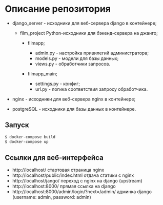 # Описание репозитория

- django_server - исходники для веб-сервера django в контейнере;
  - film_project Python-исходники для бэкенд-сервера на джанго;
    - filmapp;
      - admin.py    - настройка привилегий администратора;
      - models.py  - модели для базы данных;
      - views.py     - обработчики запросов.

    - filmapp_main;
      - settings.py - конфиг;
      - url.py          - логика соответствия запросу обработчика.

- nginx - исходники для веб-сервера nginx в контейнере;
- postgreSQL - исходники для базы данных в контейнере.

## Запуск

```bash
$ docker-compose build
$ docker-compose up
```

## Ссылки для веб-интерфейса

- http://localhost/ стартовая страница nginx
- http://localhost/public/index.html отдача статики с nginx
- http://localhost/jango/ переход с nginx на django (upstream)
- http://localhost:8000/ прямая ссылка на django
- http://localhost:8000/admin/login/?next=/admin/ админка django (username: admin, password: admin)
